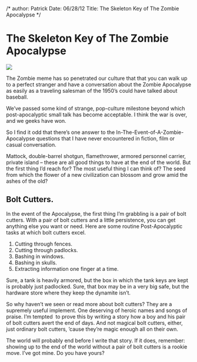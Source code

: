 /*
author: Patrick
Date: 06/28/12 
Title: The Skeleton Key of The Zombie Apocalypse
*/

# The Skeleton Key of The Zombie Apocalypse

[![](http://www.patrickemclean.com/wp-content/uploads/2012/05/unnamed.jpeg)](http://www.patrickemclean.com/wp-content/uploads/2012/05/unnamed.jpeg)

The Zombie meme has so penetrated our culture that that you can walk up to a perfect stranger and have a conversation about the Zombie Apocalypse as easily as a traveling salesman of the 1950’s could have talked about baseball.

We’ve passed some kind of strange, pop-culture milestone beyond which post-apocalyptic small talk has become acceptable. I think the war is over, and we geeks have won.

So I find it odd that there’s one answer to the In-The-Event-of-A-Zombie-Apocalypse questions that I have never encountered in fiction, film or casual conversation.

Mattock, double-barrel shotgun, flamethrower, armored personnel carrier, private island – these are all good things to have at the end of the world. But the first thing I’d reach for? The most useful thing I can think of? The seed from which the flower of a new civilization can blossom and grow amid the ashes of the old?


## Bolt Cutters.


In the event of the Apocalypse, the first thing I’m grabbling is a pair of bolt cutters. With a pair of bolt cutters and a little persistence, you can get anything else you want or need. Here are some routine Post-Apocalyptic tasks at which bolt cutters excel.


	
1. Cutting through fences.
2. Cutting through padlocks.
3. Bashing in windows.
4. Bashing in skulls.
5. Extracting information one finger at a time.


Sure, a tank is heavily armored, but the box in which the tank keys are kept is probably just padlocked. Sure, that box may be in a very big safe, but the hardware store where they keep the dynamite isn’t.

So why haven’t we seen or read more about bolt cutters? They are a supremely useful implement. One deserving of heroic names and songs of praise. I’m tempted  to prove this by writing a story how a boy and his pair of bolt cutters avert the end of days. And not magical bolt cutters, either, just ordinary bolt cutters, ’cause they’re magic enough all on their own.

The world will probably end before I write that story. If it does, remember: showing up to the end of the world without a pair of bolt cutters is a rookie move. I’ve got mine. Do you have yours?
